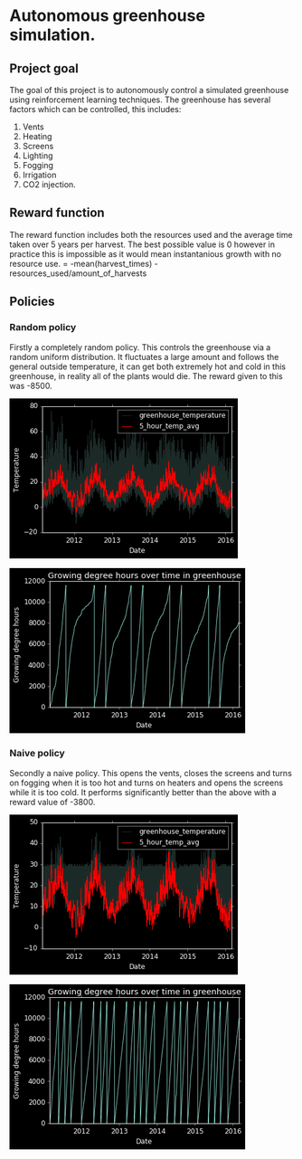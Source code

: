 # Autonomous greenhouse simulation.
## Project goal
The goal of this project is to autonomously control a simulated greenhouse using reinforcement learning techniques. The greenhouse has several factors which can be controlled, this includes:
  1. Vents
  2. Heating
  3. Screens
  4. Lighting
  5. Fogging
  6. Irrigation
  7. CO2 injection.
## Reward function
The reward function includes both the resources used and the average time taken over 5 years per harvest. The best possible value is 0 however in practice this is impossible as it would mean instantanious growth with no resource use.
    = -mean(harvest_times) - resources_used/amount_of_harvests
## Policies
### Random policy
Firstly a completely random policy. This controls the greenhouse via a random uniform distribution. It fluctuates a large amount and follows the general outside temperature, it can get both extremely hot and cold in this greenhouse, in reality all of the plants would die.
The reward given to this was -8500.

![Random temperatures](https://github.com/tonzowonzo/greenhouse/blob/master/images/randomtemps.png)

![Random harvest times](https://github.com/tonzowonzo/greenhouse/blob/master/images/randomgdd.png)

### Naive policy
Secondly a naive policy. This opens the vents, closes the screens and turns on fogging when it is too hot and turns on heaters and opens the screens while it is too cold. It performs significantly better than the above with a reward value of -3800.

![Naive temperatures](https://github.com/tonzowonzo/greenhouse/blob/master/images/naivetemps.png)

![Naive harvest times](https://github.com/tonzowonzo/greenhouse/blob/master/images/naivegdd.png)
